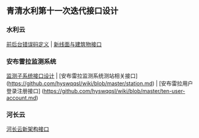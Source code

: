 

## 青清水利第十一次迭代接口设计
### 水利云

[前后台错误码定义](https://github.com/hyswqqsl/wiki/blob/master/qqsl_error_code.md) | [新线面与建筑物接口](https://github.com/hyswqqsl/wiki/blob/master/%E7%BA%BF%E9%9D%A2%E4%B8%8E%E5%BB%BA%E7%AD%91%E7%89%A9%E6%8E%A5%E5%8F%A3.md)

### 安布雷拉监测系统
 [监测子系统接口设计](https://github.com/hyswqqsl/wiki/blob/master/%E6%A3%80%E6%B5%8B%E5%AD%90%E7%B3%BB%E7%BB%9F.md) | [安布雷拉监测系统测站相关接口] (https://github.com/hyswqqsl/wiki/blob/master/station.md) | [安布雷拉用户登录注册接口] (https://github.com/hyswqqsl/wiki/blob/master/ten-user-account.md)

### 河长云
[河长云新架构接口](https://github.com/hyswqqsl/wiki/blob/master/%E6%B2%B3%E9%95%BF%E4%BA%91%E6%96%B0%E6%9E%B6%E6%9E%84.md)


